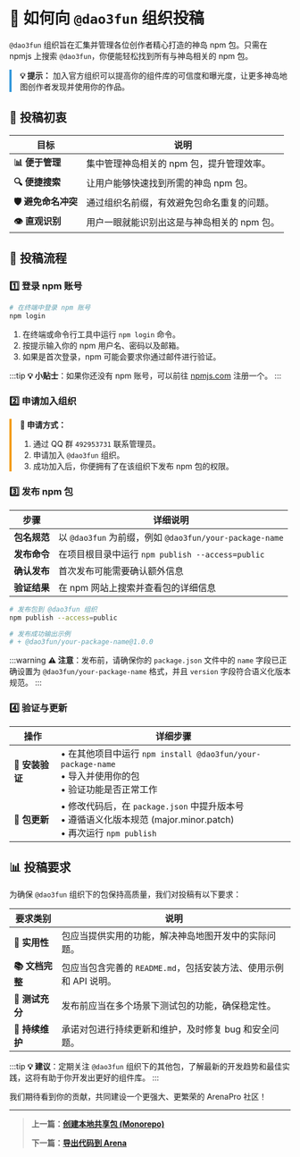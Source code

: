 # 🚀 如何向 `@dao3fun` 组织投稿

`@dao3fun` 组织旨在汇集并管理各位创作者精心打造的神岛 npm 包。只需在 npmjs 上搜索 `@dao3fun`，你便能轻松找到所有与神岛相关的 npm 包。

<div style="border-left: 4px solid #3498db; padding-left: 15px; margin: 15px 0;">
<p><strong>💡 提示：</strong> 加入官方组织可以提高你的组件库的可信度和曝光度，让更多神岛地图创作者发现并使用你的作品。</p>
</div>

## 🎯 投稿初衷

| 目标                | 说明                                        |
| ------------------- | ------------------------------------------- |
| **📊 便于管理**     | 集中管理神岛相关的 npm 包，提升管理效率。   |
| **🔍 便捷搜索**     | 让用户能够快速找到所需的神岛 npm 包。       |
| **🛡️ 避免命名冲突** | 通过组织名前缀，有效避免包命名重复的问题。  |
| **👁️ 直观识别**     | 用户一眼就能识别出这是与神岛相关的 npm 包。 |

## 📝 投稿流程

### 1️⃣ 登录 npm 账号

```bash
# 在终端中登录 npm 账号
npm login
```

1.  在终端或命令行工具中运行 `npm login` 命令。
2.  按提示输入你的 npm 用户名、密码以及邮箱。
3.  如果是首次登录，npm 可能会要求你通过邮件进行验证。

:::tip
**💡 小贴士**：如果你还没有 npm 账号，可以前往 [npmjs.com](https://www.npmjs.com) 注册一个。
:::

### 2️⃣ 申请加入组织

<div style="border-left: 4px solid #f39c12; padding-left: 15px; margin: 15px 0;">
<p><strong>📢 申请方式：</strong></p>
<ol>
  <li>通过 QQ 群 <code>492953731</code> 联系管理员。</li>
  <li>申请加入 <code>@dao3fun</code> 组织。</li>
  <li>成功加入后，你便拥有了在该组织下发布 npm 包的权限。</li>
</ol>
</div>

### 3️⃣ 发布 npm 包

| 步骤         | 详细说明                                                |
| ------------ | ------------------------------------------------------- |
| **包名规范** | 以 `@dao3fun` 为前缀，例如 `@dao3fun/your-package-name` |
| **发布命令** | 在项目根目录中运行 `npm publish --access=public`        |
| **确认发布** | 首次发布可能需要确认额外信息                            |
| **验证结果** | 在 npm 网站上搜索并查看包的详细信息                     |

```bash
# 发布包到 @dao3fun 组织
npm publish --access=public

# 发布成功输出示例
# + @dao3fun/your-package-name@1.0.0
```

:::warning
**⚠️ 注意**：发布前，请确保你的 `package.json` 文件中的 `name` 字段已正确设置为 `@dao3fun/your-package-name` 格式，并且 `version` 字段符合语义化版本规范。
:::

### 4️⃣ 验证与更新

| 操作            | 详细步骤                                                                                                                 |
| --------------- | ------------------------------------------------------------------------------------------------------------------------ |
| **🧪 安装验证** | • 在其他项目中运行 `npm install @dao3fun/your-package-name` <br> • 导入并使用你的包 <br> • 验证功能是否正常工作          |
| **🔄 包更新**   | • 修改代码后，在 `package.json` 中提升版本号 <br> • 遵循语义化版本规范 (major.minor.patch) <br> • 再次运行 `npm publish` |

## 📊 投稿要求

为确保 `@dao3fun` 组织下的包保持高质量，我们对投稿有以下要求：

| 要求类别        | 说明                                                              |
| --------------- | ----------------------------------------------------------------- |
| **🧩 实用性**   | 包应当提供实用的功能，解决神岛地图开发中的实际问题。              |
| **📚 文档完整** | 包应当包含完善的 `README.md`，包括安装方法、使用示例和 API 说明。 |
| **🧪 测试充分** | 发布前应当在多个场景下测试包的功能，确保稳定性。                  |
| **🔄 持续维护** | 承诺对包进行持续更新和维护，及时修复 bug 和安全问题。             |

:::tip
**💡 建议**：定期关注 `@dao3fun` 组织下的其他包，了解最新的开发趋势和最佳实践，这将有助于你开发出更好的组件库。
:::

我们期待看到你的贡献，共同建设一个更强大、更繁荣的 ArenaPro 社区！

---

> **上一篇：[创建本地共享包 (Monorepo)](./projectReference.md)**
>
> **下一篇：[导出代码到 Arena](./toArena.md)**
